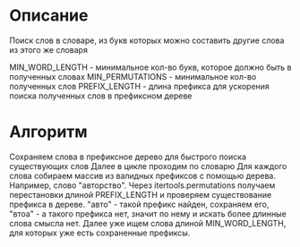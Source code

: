 Описание
=======

Поиск слов в словаре, из букв которых можно составить другие слова из этого же словаря

MIN_WORD_LENGTH - минимальное кол-во букв, которое должно быть в полученных словах
MIN_PERMUTATIONS - минимальное кол-во полученных слов
PREFIX_LENGTH - длина префикса для ускорения поиска полученных слов в префиксном дереве

Алгоритм
=======

Сохраняем слова в префиксное дерево для быстрого поиска существующих слов
Далее в цикле проходим по словарю
Для каждого слова собираем массив из валидных префиксов с помощью дерева.
Например, слово "авторство". Через itertools.permutations получаем перестановки
длиной PREFIX_LENGTH и проверяем существование префикса в дереве.
"авто" - такой префикс найден, сохраняем его,
"втоа" - а такого префикса нет, значит по нему и искать более длинные слова смысла нет.
Далее уже ищем слова длиной MIN_WORD_LENGTH, для которых уже есть сохраненные префиксы.
